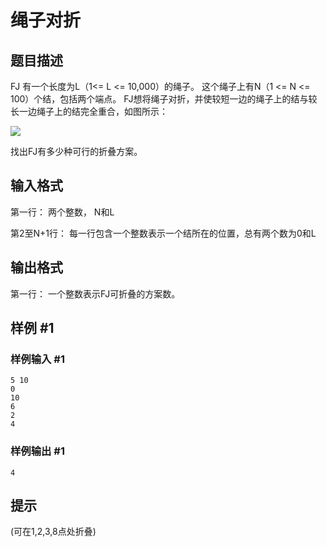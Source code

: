 # 绳子对折

## 题目描述

FJ 有一个长度为L（1<= L <= 10,000）的绳子。 这个绳子上有N（1 <= N <= 100）个结，包括两个端点。 FJ想将绳子对折，并使较短一边的绳子上的结与较长一边绳子上的结完全重合，如图所示：

 ![](https://cdn.luogu.com.cn/upload/pic/775.png) 

找出FJ有多少种可行的折叠方案。


## 输入格式

第一行： 两个整数， N和L

第2至N+1行： 每一行包含一个整数表示一个结所在的位置，总有两个数为0和L


## 输出格式

第一行： 一个整数表示FJ可折叠的方案数。


## 样例 #1

### 样例输入 #1
```
5 10
0 
10 
6 
2 
4
```

### 样例输出 #1

```
4
```

## 提示

(可在1,2,3,8点处折叠)

